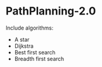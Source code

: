# PathPlanning-2.0

Include algorithms:
* A star
* Dijkstra
* Best first search
* Breadth first search
